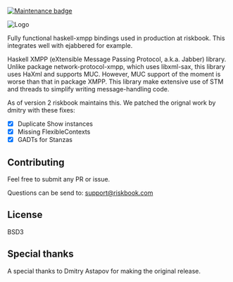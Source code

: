 [![Maintenance badge](https://img.shields.io/maintenance/yes/2020)](https://riskbook.com/)

![Logo](https://raw.githubusercontent.com/riskbook/haskell-xmpp/Fixup-maintainer-info/haskell-logo-xmpp.svg)

Fully functional haskell-xmpp bindings used in production
at riskbook.
This integrates well with ejabbered for example.

Haskell XMPP (eXtensible Message Passing Protocol, a.k.a. Jabber) library.
Unlike package network-protocol-xmpp, which uses libxml-sax, this library uses HaXml and supports MUC.
However, MUC support of the moment is worse than that in package XMPP.
This library make extensive use of STM and threads to simplify writing message-handling code.

As of version 2 riskbook maintains this.
We patched the orignal work by dmitry with these fixes:
- [x] Duplicate Show instances
- [x] Missing FlexibleContexts
- [x] GADTs for Stanzas

## Contributing
Feel free to submit any PR or issue.

Questions can be send to: support@riskbook.com

## License
BSD3

## Special thanks
A special thanks to Dmitry Astapov for making the original release.
